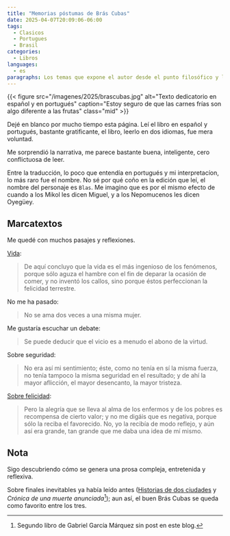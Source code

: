 ```yaml
---
title: "Memorias póstumas de Brás Cubas"
date: 2025-04-07T20:09:06-06:00
tags:
  - Clasicos
  - Portugues
  - Brasil
categories:
  - Libros
languages:
  - es
paragraphs: Los temas que expone el autor desde el punto filosófico y las muchas referencias literarias e históricas enriquecen mucho la narrativa. El humor negro se me hizo bastante entretenido. Pero reconozco que el libro me atrapó cuando el conflicto amoroso se hizo presente.
---
```


{{< figure src="/imagenes/2025/brascubas.jpg" alt="Texto dedicatorio en español y en portugués" caption="Estoy seguro de que las carnes frías son algo diferente a las frutas" class="mid" >}}

Dejé en blanco por mucho tiempo esta página. Leí el libro en español y portugués, bastante gratificante, el libro, leerlo en dos idiomas, fue mera voluntad.

Me sorprendió la narrativa, me parece bastante buena, inteligente, cero conflictuosa de leer.

Entre la traducción, lo poco que entendía en portugués y mi interpretacíon, lo más raro fue el nombre. No sé por qué coño en la edición que leí, el nombre del personaje es `Blas`. Me imagino que es por el mismo efecto de cuando a los Mikol les dicen Miguel, y a los Nepomucenos les dicen Oyegüey.

## Marcatextos

Me quedé con muchos pasajes y reflexiones.

[Vida](/2024/11/04/vida):
> De aquí concluyo que la vida es el más ingenioso de los fenómenos, porque sólo aguza el hambre con el fin de deparar la ocasión de comer, y no inventó los callos, sino porque éstos perfeccionan la felicidad terrestre.

No me ha pasado:
> No se ama dos veces a una misma mujer.

Me gustaría escuchar un debate:
> Se puede deducir que el vicio es a menudo el abono de la virtud.

Sobre seguridad:
> No era así mi sentimiento; éste, como no tenía en sí la misma fuerza, no tenía tampoco la misma seguridad en el resultado; y de ahí la mayor aflicción, el mayor desencanto, la mayor tristeza.

[Sobre felicidad](/2019/11/16/felicidad-samuel-johnson):
> Pero la alegría que se lleva al alma de los enfermos y de los pobres es recompensa de cierto valor; y no me digáis que es negativa, porque sólo la reciba el favorecido. No, yo la recibía de modo reflejo, y aún así era grande, tan grande que me daba una idea de mí mismo.

## Nota

Sigo descubriendo cómo se genera una prosa compleja, entretenida y reflexiva.

Sobre finales inevitables ya había leído antes ([Historias de dos ciudades](/2023/02/Historia-de-dos-ciudades) y *Crónica de una muerte anunciada*[^1]); aun así, el buen Brás Cubas se queda como favorito entre los tres.

[^1]: Segundo libro de Gabriel García Márquez sin post en este blog.
